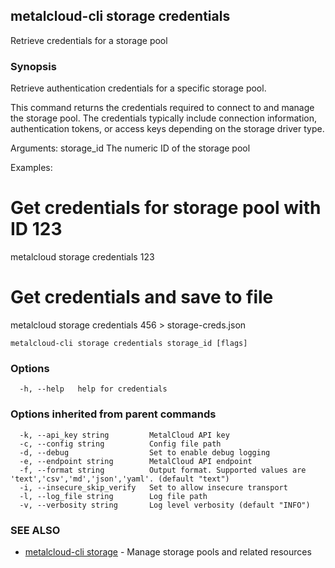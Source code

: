 ## metalcloud-cli storage credentials

Retrieve credentials for a storage pool

### Synopsis

Retrieve authentication credentials for a specific storage pool.

This command returns the credentials required to connect to and manage the storage
pool. The credentials typically include connection information, authentication tokens,
or access keys depending on the storage driver type.

Arguments:
  storage_id    The numeric ID of the storage pool

Examples:
  # Get credentials for storage pool with ID 123
  metalcloud storage credentials 123

  # Get credentials and save to file
  metalcloud storage credentials 456 > storage-creds.json

```
metalcloud-cli storage credentials storage_id [flags]
```

### Options

```
  -h, --help   help for credentials
```

### Options inherited from parent commands

```
  -k, --api_key string         MetalCloud API key
  -c, --config string          Config file path
  -d, --debug                  Set to enable debug logging
  -e, --endpoint string        MetalCloud API endpoint
  -f, --format string          Output format. Supported values are 'text','csv','md','json','yaml'. (default "text")
  -i, --insecure_skip_verify   Set to allow insecure transport
  -l, --log_file string        Log file path
  -v, --verbosity string       Log level verbosity (default "INFO")
```

### SEE ALSO

* [metalcloud-cli storage](metalcloud-cli_storage.md)	 - Manage storage pools and related resources

